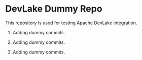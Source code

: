 # DevLake Dummy Repo

This repository is used for testing Apache DevLake integration.

1. Adding dummy commits.

2. Adding dummy commits.

3. Adding dummy commits.
